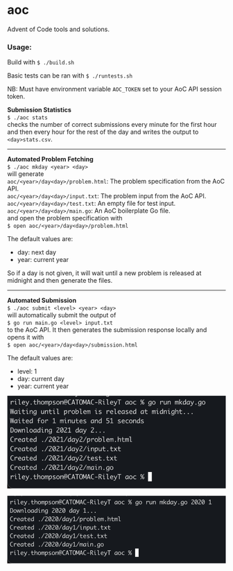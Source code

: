 # aoc
Advent of Code tools and solutions.

### **Usage:**

Build with `$ ./build.sh`

Basic tests can be ran with `$ ./runtests.sh`

NB: Must have environment variable `AOC_TOKEN` set to your AoC API session token.

**Submission Statistics**\
`$ ./aoc stats `\
checks the number of correct submissions every minute for the first hour and then every hour for the rest of the day and writes the output to `<day>stats.csv`.

---

**Automated Problem Fetching**\
`$ ./aoc mkday <year> <day>`\
will generate\
`aoc/<year>/day<day>/problem.html`: The problem specification from the AoC API.\
`aoc/<year>/day<day>/input.txt`: The problem input from the AoC API.\
`aoc/<year>/day<day>/test.txt`: An empty file for test input.\
`aoc/<year>/day<day>/main.go`: An AoC boilerplate Go file.\
and open the problem specification with\
`$ open aoc/<year>/day<day>/problem.html`

The default values are:
- day:   next day
- year:  current year

So if a day is not given, it will wait until a new problem is released at midnight and then generate the files.

---

**Automated Submission**\
`$ ./aoc submit <level> <year> <day>`\
will automatically submit the output of\
`$ go run main.go <level> input.txt`\
to the AoC API. It then generates the submission response locally and opens it with\
`$ open aoc/<year>/day<day>/submission.html`

The default values are:
- level: 1
- day:   current day
- year:  current year

![midnight](imgs/midnight.png)

![output](imgs/output.png)
